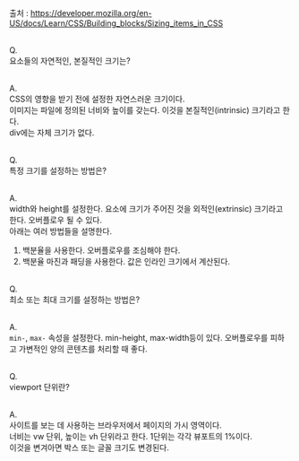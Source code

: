 출처 : https://developer.mozilla.org/en-US/docs/Learn/CSS/Building_blocks/Sizing_items_in_CSS<br/><br/>

Q.<br/>
요소들의 자연적인, 본질적인 크기는?
<br/><br/>

A.<br/>
CSS의 영향을 받기 전에 설정한 자연스러운 크기이다.<br/>
이미지는 파일에 정의된 너비와 높이를 갖는다. 이것을 본질적인(intrinsic) 크기라고 한다.<br/>
div에는 자체 크기가 없다.
<br/><br/>

Q.<br/>
특정 크기를 설정하는 방법은?
<br/><br/>

A.<br/>
width와 height를 설정한다. 요소에 크기가 주어진 것을 외적인(extrinsic) 크기라고 한다. 오버플로우 될 수 있다.<br/>
아래는 여러 방법들을 설명한다.
1. 백분율을 사용한다. 오버플로우를 조심해야 한다.
2. 백분율 마진과 패딩을 사용한다. 값은 인라인 크기에서 계산된다.
<br/><br/>

Q.<br/>
최소 또는 최대 크기를 설정하는 방법은?
<br/><br/>

A.<br/>
`min-`, `max-` 속성을 설정한다. min-height, max-width등이 있다. 오버플로우를 피하고 가변적인 양의 콘텐츠를 처리할 때 좋다.
<br/><br/>

Q.<br/>
viewport 단위란?
<br/><br/>

A.<br/>
사이트를 보는 데 사용하는 브라우저에서 페이지의 가시 영역이다.<br/>
너비는 vw 단위, 높이는 vh 단위라고 한다. 1단위는 각각 뷰포트의 1%이다.<br/>
이것을 변겨아면 박스 또는 글꼴 크기도 변경된다.
<br/><br/>